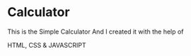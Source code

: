 # Calculator

This is the Simple Calculator
And I created it with the help of 

HTML, CSS & JAVASCRIPT